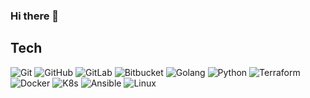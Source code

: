 ### Hi there 👋

<!--
**donovan-said/donovan-said** is a ✨ _special_ ✨ repository because its `README.md` (this file) appears on your GitHub profile.

Here are some ideas to get you started:

- 🔭 I’m currently working on ...
- 🌱 I’m currently learning ...
- 👯 I’m looking to collaborate on ...
- 🤔 I’m looking for help with ...
- 💬 Ask me about ...
- 📫 How to reach me: ...
- 😄 Pronouns: ...
- ⚡ Fun fact: ...
-->

## Tech
![Git](https://img.shields.io/badge/-Git-white?style=flat-square&logo=git)
![GitHub](https://img.shields.io/badge/-Github-grey?style=flat-square&logo=github)
![GitLab](https://img.shields.io/badge/-Gitlab-white?style=flat-square&logo=gitlab)
![Bitbucket](https://img.shields.io/badge/-Bitbucket-white?style=flat-square&logo=bitbucket&logoColor=blue)
![Golang](https://img.shields.io/badge/-Golang-white?style=flat-square&logo=go)
![Python](https://img.shields.io/badge/-Python-white?style=flat-square&logo=python)
![Terraform](https://img.shields.io/badge/-Terraform-white?style=flat-square&logo=terraform)
![Docker](https://img.shields.io/badge/-Docker-white?style=flat-square&logo=docker)
![K8s](https://img.shields.io/badge/-K8s-white?style=flat-square&logo=kubernetes)
![Ansible](https://img.shields.io/badge/-Ansible-grey?style=flat-square&logo=ansible)
![Linux](https://img.shields.io/badge/-Linux-white?style=flat-square&logo=linux)

